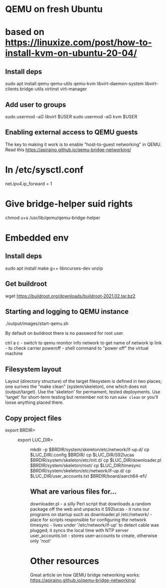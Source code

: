 
# QEMU on fresh Ubuntu
# based on https://linuxize.com/post/how-to-install-kvm-on-ubuntu-20-04/

## Install deps
sudo apt install qemu qemu-utils qemu-kvm libvirt-daemon-system libvirt-clients bridge-utils virtinst virt-manager

## Add user to groups
sudo usermod -aG libvirt $USER
sudo usermod -aG kvm $USER

## Enabling external access to QEMU guests

The key to making it work is to enable "host-to-guest networking" in QEMU.
Read this https://apiraino.github.io/qemu-bridge-networking/

# In /etc/sysctl.conf
net.ipv4.ip_forward = 1

# Give bridge-helper suid rights
chmod u+s /usr/lib/qemu/qemu-bridge-helper

# Embedded env

## Install deps
sudo apt install make g++ libncurses-dev unzip

## Get buildroot
wget https://buildroot.org/downloads/buildroot-2021.02.tar.bz2

## Starting and logging to QEMU instance
./output/images/start-qemu.sh

By default on buildroot there is no password for root user.

ctrl a c - switch to qemu monitor
info network to get name of network
ip link - to check carrier
poweroff - shell command to "power off" the virtual machine

## Filesystem layout
Layout (directory structure) of the target filesystem is defined in two places;
one surives the "make clean" (system/skeleton), one which does not (output/target).
Use the 'skeleton' for permament, tested deployments. Use 'target' for short-term
testing but remember not to run `make clean` or you'll loose anything placed there.

## Copy project files

export BRDIR=<dir with buildroot>
export LUC_DIR=<dir with my customizations>

mkdir -p $BRDIR/system/skeleton/etc/network/if-up.d/
cp $LUC_DIR/.config $BRDIR/
cp $LUC_DIR/S92lucas $BRDIR/system/skeleton/etc/init.d/
cp $LUC_DIR/downloader.pl $BRDIR/system/skeleton/root/
cp $LUC_DIR/timesync $BRDIR/system/skeleton/etc/network/if-up.d/
cp $LUC_DIR/user_accounts.txt $BRDIR/board/aarch64-efi/

## What are various files for...

downloader.pl - a silly Perl script that downloads a random package off the web and unpacks it
S92lucas - it runs our programs on startup such as downloader.pl
/etc/network/ - place for scripts responsible for configuring the network
timesync - lives under '/etc/network/if-up' to detect cable was plugged; it syncs the local time with NTP server
user_accounts.txt - stores user-accounts to create, otherwise only 'root'

# Other resources

Great article on how QEMU bridge networking works:
https://apiraino.github.io/qemu-bridge-networking/
